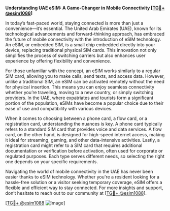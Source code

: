 **Understanding UAE eSIM: A Game-Changer in Mobile Connectivity [[TG💪+ @esim1088](https://t.me/s/esim1088)]**

In today’s fast-paced world, staying connected is more than just a convenience—it’s essential. The United Arab Emirates (UAE), known for its technological advancements and forward-thinking approach, has embraced the future of mobile connectivity with the introduction of eSIM technology. An eSIM, or embedded SIM, is a small chip embedded directly into your device, replacing traditional physical SIM cards. This innovation not only simplifies the process of switching carriers but also enhances user experience by offering flexibility and convenience.

For those unfamiliar with the concept, an eSIM works similarly to a regular SIM card, allowing you to make calls, send texts, and access data. However, unlike a traditional SIM, an eSIM can be activated remotely without the need for physical insertion. This means you can enjoy seamless connectivity whether you’re traveling, moving to a new country, or simply switching providers. In the UAE, where expatriates and tourists form a significant portion of the population, eSIMs have become a popular choice due to their ease of use and compatibility with various devices.

When it comes to choosing between a phone card, a flow card, or a registration card, understanding the nuances is key. A phone card typically refers to a standard SIM card that provides voice and data services. A flow card, on the other hand, is designed for high-speed internet access, making it ideal for streaming, gaming, and other data-intensive activities. Lastly, a registration card might refer to a SIM card that requires additional documentation or verification before activation, often used for corporate or regulated purposes. Each type serves different needs, so selecting the right one depends on your specific requirements.

Navigating the world of mobile connectivity in the UAE has never been easier thanks to eSIM technology. Whether you're a resident looking for a hassle-free solution or a visitor seeking temporary coverage, eSIM offers a flexible and efficient way to stay connected. For more insights and support, don’t hesitate to reach out to our community at [[TG💪+ @esim1088](https://t.me/s/esim1088)].

[[TG💪+ @esim1088](https://t.me/s/esim1088) ![Image](https://i.postimg.cc/Y0z9fWf4/image.png)]